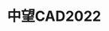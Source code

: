 ﻿---
id: 212
title: "中望CAD2022"
weight: 212
version: "22.1.2.3"
updateTime: "2022-01-14T15:55:48"
debName: "http://113.24.212.22:8090/upload/file/com.zwsoft.zwcad_22.1.2.3_loongarch64.deb"
debSize: "76.8 MB"
command: "/opt/apps/com.zwsoft.zwcad2022/files/ZWCADRUN.sh"
compatibility: 3
---
